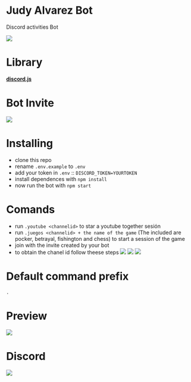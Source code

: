 # Judy Alvarez Bot
Discord activities Bot


![](https://64.media.tumblr.com/264ae43ac5ae9edb014e0d8a2eb86d7e/086fb809dd9cc758-ef/s400x600/2a9e25d8c5a552c22bb14f834525030c042d99db.gifv)

# Library
**[discord.js](https://discord.js.org)**

# Bot Invite
[![](https://i.imgur.com/UlBAWgE.png)](https://discord.com/oauth2/authorize?client_id=854134774825091092&scope=bot&permissions=8)

# Installing
- clone this repo
- rename `.env.example` to `.env`
- add your token in `.env` :: `DISCORD_TOKEN=YOURTOKEN`
- install dependences with `npm install`
- now run the bot with `npm start`

# Comands
- run `.youtube <channelid>` to star a youtube together sesión
- run `.juegos <channelid> + the name of the game` (The included are pocker, betrayal, fishington and chess) to start a session of the game 
- join with the invite created by your bot
- to obtain the chanel id follow theese steps 
![](https://i.imgur.com/MPbUAdt.png)
![](https://i.imgur.com/WG6c97R.png)
![](https://i.imgur.com/MiCkNWN.png)

# Default command prefix
`.`

# Preview
![](https://i.imgur.com/WERmNfn.png)

# Discord
[![](https://i.imgur.com/mUZhPXw.png)](https://discord.gg/GVANsVAFSs)
